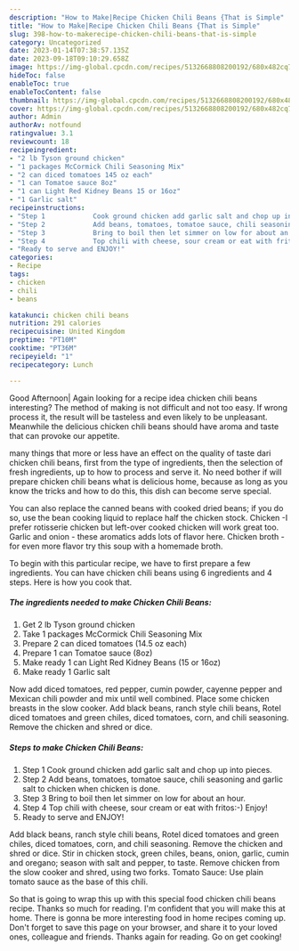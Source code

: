 ```yaml
---
description: "How to Make|Recipe Chicken Chili Beans {That is Simple"
title: "How to Make|Recipe Chicken Chili Beans {That is Simple"
slug: 398-how-to-makerecipe-chicken-chili-beans-that-is-simple
category: Uncategorized
date: 2023-01-14T07:38:57.135Z
date: 2023-09-18T09:10:29.658Z
image: https://img-global.cpcdn.com/recipes/5132668808200192/680x482cq70/chicken-chili-beans-recipe-main-photo.jpg
hideToc: false
enableToc: true
enableTocContent: false
thumbnail: https://img-global.cpcdn.com/recipes/5132668808200192/680x482cq70/chicken-chili-beans-recipe-main-photo.jpg
cover: https://img-global.cpcdn.com/recipes/5132668808200192/680x482cq70/chicken-chili-beans-recipe-main-photo.jpg
author: Admin
authorAv: notfound
ratingvalue: 3.1
reviewcount: 18
recipeingredient:
- "2 lb Tyson ground chicken"
- "1 packages McCormick Chili Seasoning Mix"
- "2 can diced tomatoes 145 oz each"
- "1 can Tomatoe sauce 8oz"
- "1 can Light Red Kidney Beans 15 or 16oz"
- "1 Garlic salt"
recipeinstructions:
- "Step 1            Cook ground chicken add garlic salt and chop up into pieces."
- "Step 2            Add beans, tomatoes, tomatoe sauce, chili seasoning and garlic salt to chicken when chicken is done."
- "Step 3            Bring to boil then let simmer on low for about an hour."
- "Step 4            Top chili with cheese, sour cream or eat with fritos:-) Enjoy!"
- "Ready to serve and ENJOY!"
categories:
- Recipe
tags:
- chicken
- chili
- beans

katakunci: chicken chili beans 
nutrition: 291 calories
recipecuisine: United Kingdom
preptime: "PT10M"
cooktime: "PT36M"
recipeyield: "1"
recipecategory: Lunch

---
```



Good Afternoon| Again looking for a recipe idea chicken chili beans interesting? The method of making is not difficult and not too easy. If wrong process it, the result will be tasteless and even likely to be unpleasant. Meanwhile the delicious chicken chili beans should have aroma and taste that can provoke our appetite.






many things that more or less have an effect on the quality of taste dari chicken chili beans, first from the type of ingredients, then the selection of fresh ingredients, up to how to process and serve it. No need bother if will prepare chicken chili beans what is delicious home, because as long as you know the tricks and how to do this, this dish can become serve  special.


You can also replace the canned beans with cooked dried beans; if you do so, use the bean cooking liquid to replace half the chicken stock. Chicken -I prefer rotisserie chicken but left-over cooked chicken will work great too. Garlic and onion - these aromatics adds lots of flavor here. Chicken broth - for even more flavor try this soup with a homemade broth.


To begin with this particular recipe, we have to first prepare a few ingredients. You can have chicken chili beans using 6 ingredients and 4 steps. Here is how you cook that.

<!--inarticleads1-->

##### The ingredients needed to make Chicken Chili Beans:

1. Get 2 lb Tyson ground chicken
1. Take 1 packages McCormick Chili Seasoning Mix
1. Prepare 2 can diced tomatoes (14.5 oz each)
1. Prepare 1 can Tomatoe sauce (8oz)
1. Make ready 1 can Light Red Kidney Beans (15 or 16oz)
1. Make ready 1 Garlic salt


Now add diced tomatoes, red pepper, cumin powder, cayenne pepper and Mexican chili powder and mix until well combined. Place some chicken breasts in the slow cooker. Add black beans, ranch style chili beans, Rotel diced tomatoes and green chiles, diced tomatoes, corn, and chili seasoning. Remove the chicken and shred or dice. 

<!--inarticleads2-->

##### Steps to make Chicken Chili Beans:

1. Step 1            Cook ground chicken add garlic salt and chop up into pieces.
1. Step 2            Add beans, tomatoes, tomatoe sauce, chili seasoning and garlic salt to chicken when chicken is done.
1. Step 3            Bring to boil then let simmer on low for about an hour.
1. Step 4            Top chili with cheese, sour cream or eat with fritos:-) Enjoy!
1. Ready to serve and ENJOY!

Add black beans, ranch style chili beans, Rotel diced tomatoes and green chiles, diced tomatoes, corn, and chili seasoning. Remove the chicken and shred or dice. Stir in chicken stock, green chiles, beans, onion, garlic, cumin and oregano; season with salt and pepper, to taste. Remove chicken from the slow cooker and shred, using two forks. Tomato Sauce: Use plain tomato sauce as the base of this chili. 

So that is going to wrap this up with this special food chicken chili beans recipe. Thanks so much for reading. I'm confident that you will make this at home. There is gonna be more interesting food in home recipes coming up. Don't forget to save this page on your browser, and share it to your loved ones, colleague and friends. Thanks again for reading. Go on get cooking!
